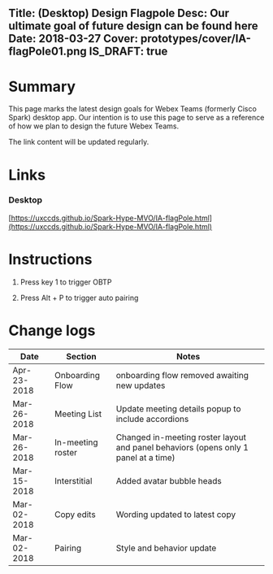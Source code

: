 Title: (Desktop) Design Flagpole
Desc: Our ultimate goal of future design can be found here
Date: 2018-03-27
Cover: prototypes/cover/IA-flagPole01.png
IS_DRAFT: true
---

# Summary

This page marks the latest design goals for Webex Teams (formerly Cisco Spark) desktop app. Our intention is to use this page to serve as a reference of how we plan to design the future Webex Teams.

The link content will be updated regularly.

# Links


### Desktop 

[https://uxccds.github.io/Spark-Hype-MVO/IA-flagPole.html](https://uxccds.github.io/Spark-Hype-MVO/IA-flagPole.html)


# Instructions

1) Press key 1 to trigger OBTP

2) Press Alt + P to trigger auto pairing

# Change logs
Date | Section | Notes
--- | --- | ---
Apr-23-2018 | Onboarding Flow | onboarding flow removed awaiting new updates
Mar-26-2018 | Meeting List | Update meeting details popup to include accordions
Mar-26-2018 | In-meeting roster| Changed in-meeting roster layout and panel behaviors (opens only 1 panel at a time)
Mar-15-2018 | Interstitial | Added avatar bubble heads
Mar-02-2018 | Copy edits | Wording updated to latest copy
Mar-02-2018 | Pairing | Style and behavior update



